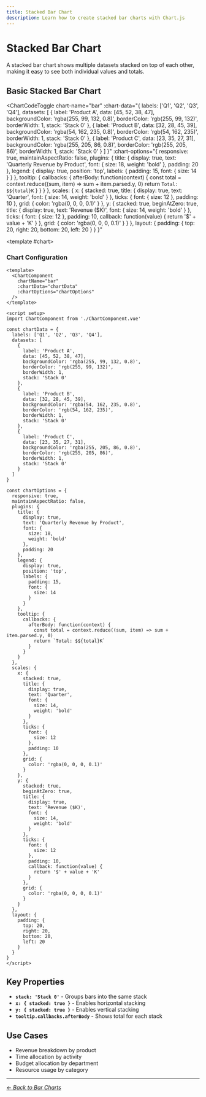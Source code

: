 ```yaml
---
title: Stacked Bar Chart
description: Learn how to create stacked bar charts with Chart.js
---
```


<script setup>
import ChartCodeToggle from '../components/ChartCodeToggle.vue'
import StackedBarChartExample from '../components/StackedBarChartExample.vue'
</script>

# Stacked Bar Chart

A stacked bar chart shows multiple datasets stacked on top of each other, making it easy to see both individual values and totals.

## Basic Stacked Bar Chart

<ChartCodeToggle 
  chart-name="bar"
  :chart-data="{
    labels: ['Q1', 'Q2', 'Q3', 'Q4'],
    datasets: [
      {
        label: 'Product A',
        data: [45, 52, 38, 47],
        backgroundColor: 'rgba(255, 99, 132, 0.8)',
        borderColor: 'rgb(255, 99, 132)',
        borderWidth: 1,
        stack: 'Stack 0'
      },
      {
        label: 'Product B',
        data: [32, 28, 45, 39],
        backgroundColor: 'rgba(54, 162, 235, 0.8)',
        borderColor: 'rgb(54, 162, 235)',
        borderWidth: 1,
        stack: 'Stack 0'
      },
      {
        label: 'Product C',
        data: [23, 35, 27, 31],
        backgroundColor: 'rgba(255, 205, 86, 0.8)',
        borderColor: 'rgb(255, 205, 86)',
        borderWidth: 1,
        stack: 'Stack 0'
      }
    ]
  }"
  :chart-options="{
    responsive: true,
    maintainAspectRatio: false,
    plugins: {
      title: {
        display: true,
        text: 'Quarterly Revenue by Product',
        font: {
          size: 18,
          weight: 'bold'
        },
        padding: 20
      },
      legend: {
        display: true,
        position: 'top',
        labels: {
          padding: 15,
          font: {
            size: 14
          }
        }
      },
      tooltip: {
        callbacks: {
          afterBody: function(context) {
            const total = context.reduce((sum, item) => sum + item.parsed.y, 0)
            return `Total: $${total}K`
          }
        }
      }
    },
    scales: {
      x: {
        stacked: true,
        title: {
          display: true,
          text: 'Quarter',
          font: {
            size: 14,
            weight: 'bold'
          }
        },
        ticks: {
          font: {
            size: 12
          },
          padding: 10
        },
        grid: {
          color: 'rgba(0, 0, 0, 0.1)'
        }
      },
      y: {
        stacked: true,
        beginAtZero: true,
        title: {
          display: true,
          text: 'Revenue ($K)',
          font: {
            size: 14,
            weight: 'bold'
          }
        },
        ticks: {
          font: {
            size: 12
          },
          padding: 10,
          callback: function(value) {
            return '$' + value + 'K'
          }
        },
        grid: {
          color: 'rgba(0, 0, 0, 0.1)'
        }
      }
    },
    layout: {
      padding: {
        top: 20,
        right: 20,
        bottom: 20,
        left: 20
      }
    }
  }"
>
  <template #chart>
    <StackedBarChartExample />
  </template>
</ChartCodeToggle>

### Chart Configuration

<!-- #### Using the Component -->

```vue
<template>
  <ChartComponent 
    chartName="bar"
    :chartData="chartData"
    :chartOptions="chartOptions"
  />
</template>

<script setup>
import ChartComponent from './ChartComponent.vue'

const chartData = {
  labels: ['Q1', 'Q2', 'Q3', 'Q4'],
  datasets: [
    {
      label: 'Product A',
      data: [45, 52, 38, 47],
      backgroundColor: 'rgba(255, 99, 132, 0.8)',
      borderColor: 'rgb(255, 99, 132)',
      borderWidth: 1,
      stack: 'Stack 0'
    },
    {
      label: 'Product B',
      data: [32, 28, 45, 39],
      backgroundColor: 'rgba(54, 162, 235, 0.8)',
      borderColor: 'rgb(54, 162, 235)',
      borderWidth: 1,
      stack: 'Stack 0'
    },
    {
      label: 'Product C',
      data: [23, 35, 27, 31],
      backgroundColor: 'rgba(255, 205, 86, 0.8)',
      borderColor: 'rgb(255, 205, 86)',
      borderWidth: 1,
      stack: 'Stack 0'
    }
  ]
}

const chartOptions = {
  responsive: true,
  maintainAspectRatio: false,
  plugins: {
    title: {
      display: true,
      text: 'Quarterly Revenue by Product',
      font: {
        size: 18,
        weight: 'bold'
      },
      padding: 20
    },
    legend: {
      display: true,
      position: 'top',
      labels: {
        padding: 15,
        font: {
          size: 14
        }
      }
    },
    tooltip: {
      callbacks: {
        afterBody: function(context) {
          const total = context.reduce((sum, item) => sum + item.parsed.y, 0)
          return `Total: $${total}K`
        }
      }
    }
  },
  scales: {
    x: {
      stacked: true,
      title: {
        display: true,
        text: 'Quarter',
        font: {
          size: 14,
          weight: 'bold'
        }
      },
      ticks: {
        font: {
          size: 12
        },
        padding: 10
      },
      grid: {
        color: 'rgba(0, 0, 0, 0.1)'
      }
    },
    y: {
      stacked: true,
      beginAtZero: true,
      title: {
        display: true,
        text: 'Revenue ($K)',
        font: {
          size: 14,
          weight: 'bold'
        }
      },
      ticks: {
        font: {
          size: 12
        },
        padding: 10,
        callback: function(value) {
          return '$' + value + 'K'
        }
      },
      grid: {
        color: 'rgba(0, 0, 0, 0.1)'
      }
    }
  },
  layout: {
    padding: {
      top: 20,
      right: 20,
      bottom: 20,
      left: 20
    }
  }
}
</script>
```
## Key Properties

- **`stack: 'Stack 0'`** - Groups bars into the same stack
- **`x: { stacked: true }`** - Enables horizontal stacking
- **`y: { stacked: true }`** - Enables vertical stacking
- **`tooltip.callbacks.afterBody`** - Shows total for each stack

## Use Cases

- Revenue breakdown by product
- Time allocation by activity
- Budget allocation by department
- Resource usage by category

---

*[← Back to Bar Charts](/chartjs/bar-charts)*
